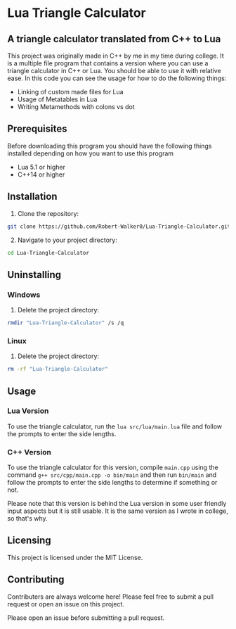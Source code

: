 # Lua Triangle Calculator

## A triangle calculator translated from C++ to Lua

This project was originally made in C++ by me in my time during college. It is a multiple file program that contains a version where you can use a triangle calculator in C++ or Lua. You should be able to use it with relative ease. In this code you can see the usage for how to do the following things:

* Linking of custom made files for Lua
* Usage of Metatables in Lua
* Writing Metamethods with colons vs dot

## Prerequisites

Before downloading this program you should have the following things installed depending on how you want to use this program 

* Lua 5.1 or higher
* C++14 or higher

## Installation

1. Clone the repository:
```bash
git clone https://github.com/Robert-Walker0/Lua-Triangle-Calculator.git
```

2. Navigate to your project directory:
```bash
cd Lua-Triangle-Calculator
```

## Uninstalling 

### Windows

1. Delete the project directory:
```bash
rmdir "Lua-Triangle-Calculator" /s /q
```

### Linux

1. Delete the project directory:
```bash
rm -rf "Lua-Triangle-Calculator"
```

## Usage

### Lua Version 

To use the triangle calculator, run the `lua src/lua/main.lua` file and follow the prompts to enter the side lengths.

### C++ Version

To use the triangle calculator for this version, compile `main.cpp` using the command `g++ src/cpp/main.cpp -o bin/main` and then run `bin/main` and follow the prompts to enter the side lengths to determine if something or not.

Please note that this version is behind the Lua version in some user friendly input aspects but it is still usable. It is the same version as I wrote in college, so that's why. 

## Licensing 

This project is licensed under the MIT License. 

## Contributing 

Contributers are always welcome here! Please feel free to submit a pull request or open an issue on this project. 

Please open an issue before submitting a pull request. 
